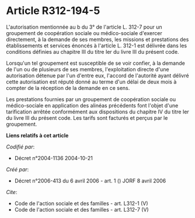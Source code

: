 # Article R312-194-5

L'autorisation mentionnée au b du 3° de l'article L. 312-7 pour un groupement de coopération sociale ou médico-sociale
d'exercer directement, à la demande de ses membres, les missions et prestations des établissements et services énoncés à
l'article L. 312-1 est délivrée dans les conditions définies au chapitre III du titre Ier du livre III du présent code. 

Lorsqu'un tel groupement est susceptible de se voir confier, à la demande de l'un ou de plusieurs de ses membres,
l'exploitation directe d'une autorisation détenue par l'un d'entre eux, l'accord de l'autorité ayant délivré cette
autorisation est réputé donné au terme d'un délai de deux mois à compter de la réception de la demande en ce sens. 

Les prestations fournies par un groupement de coopération sociale ou médico-sociale en application des alinéas précédents
font l'objet d'une tarification arrêtée conformément aux dispositions du chapitre IV du titre Ier du livre III du présent
code. Les tarifs sont facturés et perçus par le groupement.

**Liens relatifs à cet article**

_Codifié par_:

  - Décret n°2004-1136 2004-10-21

_Créé par_:

  - Décret n°2006-413 du 6 avril 2006 - art. 1 () JORF 8 avril 2006

_Cite_:

  - Code de l'action sociale et des familles - art. L312-1 (V)
  - Code de l'action sociale et des familles - art. L312-7 (V)
